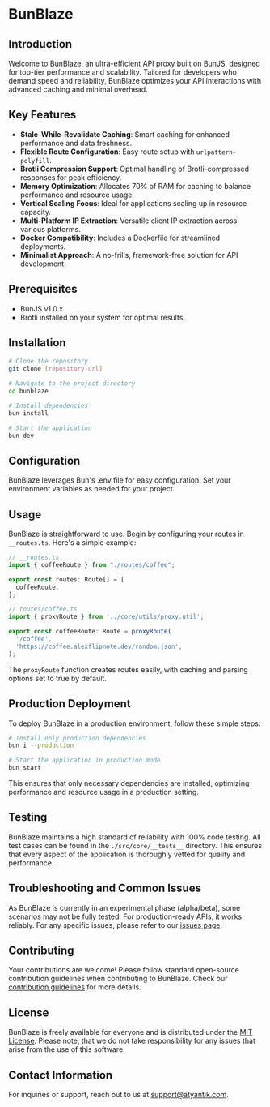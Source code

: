 # BunBlaze

## Introduction
Welcome to BunBlaze, an ultra-efficient API proxy built on BunJS, designed for top-tier performance and scalability. Tailored for developers who demand speed and reliability, BunBlaze optimizes your API interactions with advanced caching and minimal overhead.

## Key Features
- **Stale-While-Revalidate Caching**: Smart caching for enhanced performance and data freshness.
- **Flexible Route Configuration**: Easy route setup with `urlpattern-polyfill`.
- **Brotli Compression Support**: Optimal handling of Brotli-compressed responses for peak efficiency.
- **Memory Optimization**: Allocates 70% of RAM for caching to balance performance and resource usage.
- **Vertical Scaling Focus**: Ideal for applications scaling up in resource capacity.
- **Multi-Platform IP Extraction**: Versatile client IP extraction across various platforms.
- **Docker Compatibility**: Includes a Dockerfile for streamlined deployments.
- **Minimalist Approach**: A no-frills, framework-free solution for API development.

## Prerequisites
- BunJS v1.0.x
- Brotli installed on your system for optimal results

## Installation
```bash
# Clone the repository
git clone [repository-url]

# Navigate to the project directory
cd bunblaze

# Install dependencies
bun install

# Start the application
bun dev
```

## Configuration
BunBlaze leverages Bun's .env file for easy configuration. Set your environment variables as needed for your project.

## Usage
BunBlaze is straightforward to use. Begin by configuring your routes in `__routes.ts`. Here's a simple example:

```typescript
// __routes.ts
import { coffeeRoute } from "./routes/coffee";

export const routes: Route[] = [
  coffeeRoute,
];

// routes/coffee.ts
import { proxyRoute } from '../core/utils/proxy.util';

export const coffeeRoute: Route = proxyRoute(
  '/coffee',
  'https://coffee.alexflipnote.dev/random.json',
);
```
The `proxyRoute` function creates routes easily, with caching and parsing options set to true by default.

## Production Deployment
To deploy BunBlaze in a production environment, follow these simple steps:
```bash
# Install only production dependencies
bun i --production

# Start the application in production mode
bun start
```
This ensures that only necessary dependencies are installed, optimizing performance and resource usage in a production setting.

## Testing
BunBlaze maintains a high standard of reliability with 100% code testing. All test cases can be found in the `./src/core/__tests__` directory. This ensures that every aspect of the application is thoroughly vetted for quality and performance.

## Troubleshooting and Common Issues
As BunBlaze is currently in an experimental phase (alpha/beta), some scenarios may not be fully tested. For production-ready APIs, it works reliably. For any specific issues, please refer to our [issues page](link-to-issues-page).

## Contributing
Your contributions are welcome! Please follow standard open-source contribution guidelines when contributing to BunBlaze. Check our [contribution guidelines](link-to-contribution-guidelines) for more details.

## License
BunBlaze is freely available for everyone and is distributed under the [MIT License](link-to-license). Please note, that we do not take responsibility for any issues that arise from the use of this software.

## Contact Information
For inquiries or support, reach out to us at support@atyantik.com.
